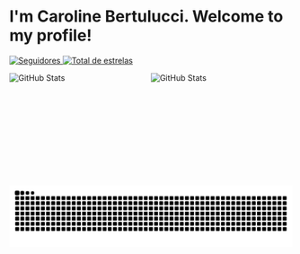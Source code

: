 # I'm Caroline Bertulucci. Welcome to my profile!

<p align="left">
  <a href="https://github.com/CarolineBertulucci?tab=followers">
        <img 
            alt="Seguidores" 
            title="Me siga no GitHub" 
            src="https://custom-icon-badges.demolab.com/github/followers/CarolineBertulucci?color=d3bcf9&labelColor=d3bcf6&style=for-the-badge&logo=github&label=Seguidores&logoColor=white"
        />
    </a>
    <a href="https://github.com/CarolineBertulucci?tab=repositories&sort=stargazers">
        <img 
            alt="Total de estrelas" 
            title="Total de estrelas GitHub" 
            src="https://custom-icon-badges.demolab.com/github/stars/CarolineBertulucci?color=d1fabf&style=for-the-badge&labelColor=d1fabf&logo=star&label=estrelas"
        />
    </a>
</p>

<p>
  <img 
    align="left" 
    alt="GitHub Stats" 
    height="200" 
    width="48%"
    style="padding-right: 10px;" 
    src="https://github-readme-stats.vercel.app/api?username=CarolineBertulucci&show_icons=true&title_color=d3bcf6&icon_color=d1fabf&text_color=ffffff&bg_color=00000000&border_color=d3bcf6" 
  />
<img 
    align="left" 
    alt="GitHub Stats" 
    height="200" 
    width="48%"
    style="padding-right: 10px;"
    src="https://github-readme-stats.vercel.app/api/top-langs/?username=CarolineBertulucci&title_color=d3bcf6&icon_color=d1fabf&text_color=ffffff&bg_color=00000000&border_color=d3bcf6&langs_count=7" 
  />
</p>
<picture align="center">
  <source media="(prefers-color-scheme: dark)" srcset="https://raw.githubusercontent.com/CarolineBertulucci/CarolineBertulucci/output/github-contribution-grid-snake-dark.svg">
  <source media="(prefers-color-scheme: light)" srcset="https://raw.githubusercontent.com/CarolineBertulucci/CarolineBertulucci/output/github-contribution-grid-snake-dark.svg">
  <img align="center" alt="github contribution grid snake animation" src="https://raw.githubusercontent.com/CarolineBertulucci/CarolineBertulucci/output/github-contribution-grid-snake.svg">
</picture>
